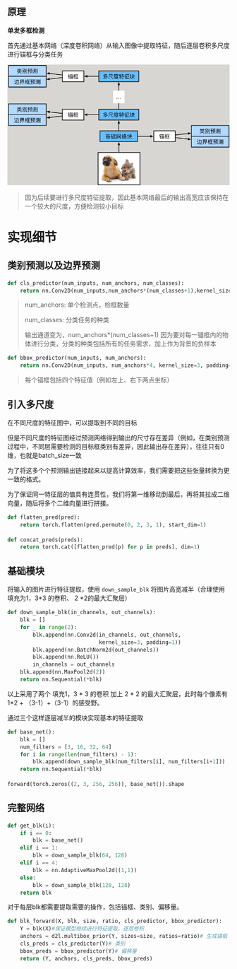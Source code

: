 ## 原理

**单发多框检测**

首先通过基本网络（深度卷积网络）从输入图像中提取特征，随后逐层卷积多尺度进行锚框与分类任务

![image-20241119213426150](https://raw.githubusercontent.com/Thislu13/image_save/main/notebook/202411192134405.png)

> 因为后续要进行多尺度特征提取，因此基本网络最后的输出高宽应该保持在一个较大的尺度，方便检测较小目标

# 实现细节

## 类别预测以及边界预测

```python
def cls_predictor(num_inputs, num_anchors, num_classes):
	return nn.Conv2D(num_inputs,num_anchors*(num_classes+1),kernel_size=3,padding=1)
```

> num_anchors: 单个检测点，检框数量
>
> num_classes:  分类任务的种类
>
> 输出通道变为，num_anchors*(num_classes+1) 因为要对每一锚框内的物体进行分类，分类的种类包括所有的任务需求，加上作为背景的负样本

```python
def bbox_predictor(num_inputs, num_anchors):
	return nn.Conv2D(num_inputs, num_anchors*4, kernel_size=3, padding=1)
```

> 每个锚框包括四个特征值（例如左上、右下两点坐标）

## 引入多尺度

在不同尺度的特征图中，可以提取到不同的目标

但是不同尺度的特征图经过预测网络得到输出的尺寸存在差异（例如，在类别预测过程中，不同层需要检测的目标框类别有差异，因此输出存在差异），往往只有0维，也就是batch_size一致

为了将这多个个预测输出链接起来以提高计算效率，我们需要把这些张量转换为更一致的格式。

为了保证同一特征层的值具有连贯性，我们将第一维移动到最后，再将其拉成二维向量，随后将多个二维向量进行拼接。

```python
def flatten_pred(pred):
    return torch.flatten(pred.permute(0, 2, 3, 1), start_dim=1)

def concat_preds(preds):
    return torch.cat([flatten_pred(p) for p in preds], dim=1)
```

## 基础模块

将输入的图片进行特征提取，使用 `down_sample_blk` 将图片高宽减半（合理使用填充为1，3*3 的卷积、 2 *2的最大汇聚层）

```python
def down_sample_blk(in_channels, out_channels):
    blk = []
    for _ in range(2):
        blk.append(nn.Conv2d(in_channels, out_channels,
                             kernel_size=3, padding=1))
        blk.append(nn.BatchNorm2d(out_channels))
        blk.append(nn.ReLU())
        in_channels = out_channels
    blk.append(nn.MaxPool2d(2))
    return nn.Sequential(*blk)
```

以上采用了两个 填充1，3 * 3 的卷积 加上 2 * 2 的最大汇聚层，此时每个像素有 1*2 + （3-1）+（3-1）的感受野。

通过三个这样逐层减半的模块实现基本的特征提取

```python
def base_net():
    blk = []
    num_filters = [3, 16, 32, 64]
    for i in range(len(num_filters) - 1):
        blk.append(down_sample_blk(num_filters[i], num_filters[i+1]))
    return nn.Sequential(*blk)

forward(torch.zeros((2, 3, 256, 256)), base_net()).shape
```

## 完整网络

```python
def get_blk(i):
    if i == 0:
        blk = base_net()
    elif i == 1:
        blk = down_sample_blk(64, 128)
    elif i == 4:
        blk = nn.AdaptiveMaxPool2d((1,1))
    else:
        blk = down_sample_blk(128, 128)
    return blk
```

对于每层blk都需要提取需要的操作，包括锚框、类别、偏移量。

```python
def blk_forward(X, blk, size, ratio, cls_predictor, bbox_predictor):
    Y = blk(X)#保证模型继续进行特征提取，逐层卷积
    anchors = d2l.multibox_prior(Y, sizes=size, ratios=ratio)# 生成锚框
    cls_preds = cls_predictor(Y)# 类别
    bbox_preds = bbox_predictor(Y)# 偏移量
    return (Y, anchors, cls_preds, bbox_preds)
```



